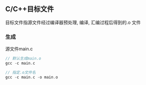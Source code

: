 <!--
 * @Description: 
 * @Version: 1.0
 * @Author: DaLao
 * @Email: dalao@xxx.com
 * @Date: 2022-09-01 21:49:30
 * @LastEditors: DaLao
 * @LastEditTime: 2022-09-01 21:58:25
-->


## C/C++目标文件

目标文件指源文件经过编译器预处理, 编译, 汇编过程后得到的.o 文件




### 生成

源文件main.c

```c
// 默认生成main.o
gcc -c main.c

// 指定.o文件名
gcc -c main.c -o main.o
```